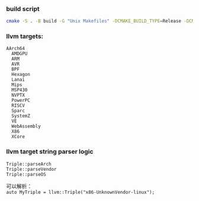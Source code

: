 ### build script
```bash
cmake -S . -B build -G "Unix Makefiles" -DCMAKE_BUILD_TYPE=Release -DCMAKE_INSTALL_PREFIX=out/install -DLLVM_TARGETS_TO_BUILD="X86"
```
### llvm targets:
```
AArch64
  AMDGPU
  ARM
  AVR
  BPF
  Hexagon
  Lanai
  Mips
  MSP430
  NVPTX
  PowerPC
  RISCV
  Sparc
  SystemZ
  VE
  WebAssembly
  X86
  XCore
```

### llvm target string parser logic
```
Triple::parseArch
Triple::parseVendor
Triple::parseOS
```
可以解析：  
`auto MyTriple = llvm::Triple("x86-UnknownVendor-linux");`
